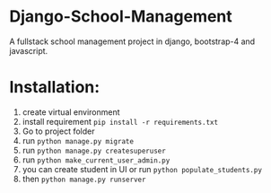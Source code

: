 # Django-School-Management
A fullstack school management project in django, bootstrap-4 and javascript.

# Installation:
1. create virtual environment
2. install requirement `pip install -r requirements.txt`
2. Go to project folder
3. run `python manage.py migrate`
4. run `python manage.py createsuperuser`
5. run `python make_current_user_admin.py`
6. you can create student in UI or run `python populate_students.py`
6. then `python manage.py runserver`


